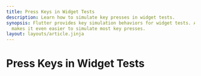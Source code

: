 ```yaml
---
title: Press Keys in Widget Tests
description: Learn how to simulate key presses in widget tests.
synopsis: Flutter provides key simulation behaviors for widget tests. A package called `flutter_test_robots`
  makes it even easier to simulate most key presses.
layout: layouts/article.jinja
---
```

# Press Keys in Widget Tests


